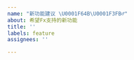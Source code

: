```yaml
---
name: "新功能建议 \U0001F64B\U0001F3FB‍♂️"
about: 希望Fx支持的新功能
title: ''
labels: feature
assignees: ''

---
```



